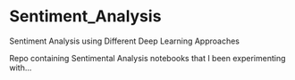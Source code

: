 # Sentiment_Analysis
Sentiment Analysis using Different Deep Learning Approaches

Repo containing Sentimental Analysis notebooks that I been experimenting with...
